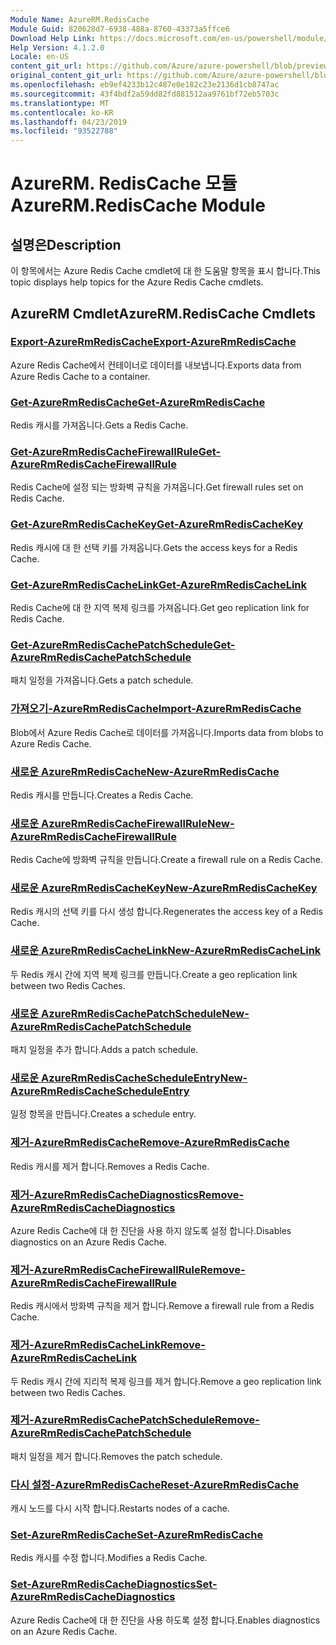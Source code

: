 ```yaml
---
Module Name: AzureRM.RedisCache
Module Guid: 820628d7-6938-488a-8760-43373a5ffce6
Download Help Link: https://docs.microsoft.com/en-us/powershell/module/azurerm.rediscache
Help Version: 4.1.2.0
Locale: en-US
content_git_url: https://github.com/Azure/azure-powershell/blob/preview/src/ResourceManager/RedisCache/Commands.RedisCache/help/AzureRM.RedisCache.md
original_content_git_url: https://github.com/Azure/azure-powershell/blob/preview/src/ResourceManager/RedisCache/Commands.RedisCache/help/AzureRM.RedisCache.md
ms.openlocfilehash: eb9ef4233b12c487e0e182c23e2136d1cb8747ac
ms.sourcegitcommit: 43f4bdf2a59dd82fd881512aa9761bf72eb5703c
ms.translationtype: MT
ms.contentlocale: ko-KR
ms.lasthandoff: 04/23/2019
ms.locfileid: "93522788"
---
```

# <span data-ttu-id="d9e93-101">AzureRM. RedisCache 모듈</span><span class="sxs-lookup"><span data-stu-id="d9e93-101">AzureRM.RedisCache Module</span></span>
## <span data-ttu-id="d9e93-102">설명은</span><span class="sxs-lookup"><span data-stu-id="d9e93-102">Description</span></span>
<span data-ttu-id="d9e93-103">이 항목에서는 Azure Redis Cache cmdlet에 대 한 도움말 항목을 표시 합니다.</span><span class="sxs-lookup"><span data-stu-id="d9e93-103">This topic displays help topics for the Azure Redis Cache cmdlets.</span></span>

## <span data-ttu-id="d9e93-104">AzureRM Cmdlet</span><span class="sxs-lookup"><span data-stu-id="d9e93-104">AzureRM.RedisCache Cmdlets</span></span>
### [<span data-ttu-id="d9e93-105">Export-AzureRmRedisCache</span><span class="sxs-lookup"><span data-stu-id="d9e93-105">Export-AzureRmRedisCache</span></span>](Export-AzureRmRedisCache.md)
<span data-ttu-id="d9e93-106">Azure Redis Cache에서 컨테이너로 데이터를 내보냅니다.</span><span class="sxs-lookup"><span data-stu-id="d9e93-106">Exports data from Azure Redis Cache to a container.</span></span>

### [<span data-ttu-id="d9e93-107">Get-AzureRmRedisCache</span><span class="sxs-lookup"><span data-stu-id="d9e93-107">Get-AzureRmRedisCache</span></span>](Get-AzureRmRedisCache.md)
<span data-ttu-id="d9e93-108">Redis 캐시를 가져옵니다.</span><span class="sxs-lookup"><span data-stu-id="d9e93-108">Gets a Redis Cache.</span></span>

### [<span data-ttu-id="d9e93-109">Get-AzureRmRedisCacheFirewallRule</span><span class="sxs-lookup"><span data-stu-id="d9e93-109">Get-AzureRmRedisCacheFirewallRule</span></span>](Get-AzureRmRedisCacheFirewallRule.md)
<span data-ttu-id="d9e93-110">Redis Cache에 설정 되는 방화벽 규칙을 가져옵니다.</span><span class="sxs-lookup"><span data-stu-id="d9e93-110">Get firewall rules set on Redis Cache.</span></span>

### [<span data-ttu-id="d9e93-111">Get-AzureRmRedisCacheKey</span><span class="sxs-lookup"><span data-stu-id="d9e93-111">Get-AzureRmRedisCacheKey</span></span>](Get-AzureRmRedisCacheKey.md)
<span data-ttu-id="d9e93-112">Redis 캐시에 대 한 선택 키를 가져옵니다.</span><span class="sxs-lookup"><span data-stu-id="d9e93-112">Gets the access keys for a Redis Cache.</span></span>

### [<span data-ttu-id="d9e93-113">Get-AzureRmRedisCacheLink</span><span class="sxs-lookup"><span data-stu-id="d9e93-113">Get-AzureRmRedisCacheLink</span></span>](Get-AzureRmRedisCacheLink.md)
<span data-ttu-id="d9e93-114">Redis Cache에 대 한 지역 복제 링크를 가져옵니다.</span><span class="sxs-lookup"><span data-stu-id="d9e93-114">Get geo replication link for Redis Cache.</span></span>

### [<span data-ttu-id="d9e93-115">Get-AzureRmRedisCachePatchSchedule</span><span class="sxs-lookup"><span data-stu-id="d9e93-115">Get-AzureRmRedisCachePatchSchedule</span></span>](Get-AzureRmRedisCachePatchSchedule.md)
<span data-ttu-id="d9e93-116">패치 일정을 가져옵니다.</span><span class="sxs-lookup"><span data-stu-id="d9e93-116">Gets a patch schedule.</span></span>

### [<span data-ttu-id="d9e93-117">가져오기-AzureRmRedisCache</span><span class="sxs-lookup"><span data-stu-id="d9e93-117">Import-AzureRmRedisCache</span></span>](Import-AzureRmRedisCache.md)
<span data-ttu-id="d9e93-118">Blob에서 Azure Redis Cache로 데이터를 가져옵니다.</span><span class="sxs-lookup"><span data-stu-id="d9e93-118">Imports data from blobs to Azure Redis Cache.</span></span>

### [<span data-ttu-id="d9e93-119">새로운 AzureRmRedisCache</span><span class="sxs-lookup"><span data-stu-id="d9e93-119">New-AzureRmRedisCache</span></span>](New-AzureRmRedisCache.md)
<span data-ttu-id="d9e93-120">Redis 캐시를 만듭니다.</span><span class="sxs-lookup"><span data-stu-id="d9e93-120">Creates a Redis Cache.</span></span>

### [<span data-ttu-id="d9e93-121">새로운 AzureRmRedisCacheFirewallRule</span><span class="sxs-lookup"><span data-stu-id="d9e93-121">New-AzureRmRedisCacheFirewallRule</span></span>](New-AzureRmRedisCacheFirewallRule.md)
<span data-ttu-id="d9e93-122">Redis Cache에 방화벽 규칙을 만듭니다.</span><span class="sxs-lookup"><span data-stu-id="d9e93-122">Create a firewall rule on a Redis Cache.</span></span>

### [<span data-ttu-id="d9e93-123">새로운 AzureRmRedisCacheKey</span><span class="sxs-lookup"><span data-stu-id="d9e93-123">New-AzureRmRedisCacheKey</span></span>](New-AzureRmRedisCacheKey.md)
<span data-ttu-id="d9e93-124">Redis 캐시의 선택 키를 다시 생성 합니다.</span><span class="sxs-lookup"><span data-stu-id="d9e93-124">Regenerates the access key of a Redis Cache.</span></span>

### [<span data-ttu-id="d9e93-125">새로운 AzureRmRedisCacheLink</span><span class="sxs-lookup"><span data-stu-id="d9e93-125">New-AzureRmRedisCacheLink</span></span>](New-AzureRmRedisCacheLink.md)
<span data-ttu-id="d9e93-126">두 Redis 캐시 간에 지역 복제 링크를 만듭니다.</span><span class="sxs-lookup"><span data-stu-id="d9e93-126">Create a geo replication link between two Redis Caches.</span></span>

### [<span data-ttu-id="d9e93-127">새로운 AzureRmRedisCachePatchSchedule</span><span class="sxs-lookup"><span data-stu-id="d9e93-127">New-AzureRmRedisCachePatchSchedule</span></span>](New-AzureRmRedisCachePatchSchedule.md)
<span data-ttu-id="d9e93-128">패치 일정을 추가 합니다.</span><span class="sxs-lookup"><span data-stu-id="d9e93-128">Adds a patch schedule.</span></span>

### [<span data-ttu-id="d9e93-129">새로운 AzureRmRedisCacheScheduleEntry</span><span class="sxs-lookup"><span data-stu-id="d9e93-129">New-AzureRmRedisCacheScheduleEntry</span></span>](New-AzureRmRedisCacheScheduleEntry.md)
<span data-ttu-id="d9e93-130">일정 항목을 만듭니다.</span><span class="sxs-lookup"><span data-stu-id="d9e93-130">Creates a schedule entry.</span></span>

### [<span data-ttu-id="d9e93-131">제거-AzureRmRedisCache</span><span class="sxs-lookup"><span data-stu-id="d9e93-131">Remove-AzureRmRedisCache</span></span>](Remove-AzureRmRedisCache.md)
<span data-ttu-id="d9e93-132">Redis 캐시를 제거 합니다.</span><span class="sxs-lookup"><span data-stu-id="d9e93-132">Removes a Redis Cache.</span></span>

### [<span data-ttu-id="d9e93-133">제거-AzureRmRedisCacheDiagnostics</span><span class="sxs-lookup"><span data-stu-id="d9e93-133">Remove-AzureRmRedisCacheDiagnostics</span></span>](Remove-AzureRmRedisCacheDiagnostics.md)
<span data-ttu-id="d9e93-134">Azure Redis Cache에 대 한 진단을 사용 하지 않도록 설정 합니다.</span><span class="sxs-lookup"><span data-stu-id="d9e93-134">Disables diagnostics on an Azure Redis Cache.</span></span>

### [<span data-ttu-id="d9e93-135">제거-AzureRmRedisCacheFirewallRule</span><span class="sxs-lookup"><span data-stu-id="d9e93-135">Remove-AzureRmRedisCacheFirewallRule</span></span>](Remove-AzureRmRedisCacheFirewallRule.md)
<span data-ttu-id="d9e93-136">Redis 캐시에서 방화벽 규칙을 제거 합니다.</span><span class="sxs-lookup"><span data-stu-id="d9e93-136">Remove a firewall rule from a Redis Cache.</span></span>

### [<span data-ttu-id="d9e93-137">제거-AzureRmRedisCacheLink</span><span class="sxs-lookup"><span data-stu-id="d9e93-137">Remove-AzureRmRedisCacheLink</span></span>](Remove-AzureRmRedisCacheLink.md)
<span data-ttu-id="d9e93-138">두 Redis 캐시 간에 지리적 복제 링크를 제거 합니다.</span><span class="sxs-lookup"><span data-stu-id="d9e93-138">Remove a geo replication link between two Redis Caches.</span></span>

### [<span data-ttu-id="d9e93-139">제거-AzureRmRedisCachePatchSchedule</span><span class="sxs-lookup"><span data-stu-id="d9e93-139">Remove-AzureRmRedisCachePatchSchedule</span></span>](Remove-AzureRmRedisCachePatchSchedule.md)
<span data-ttu-id="d9e93-140">패치 일정을 제거 합니다.</span><span class="sxs-lookup"><span data-stu-id="d9e93-140">Removes the patch schedule.</span></span>

### [<span data-ttu-id="d9e93-141">다시 설정-AzureRmRedisCache</span><span class="sxs-lookup"><span data-stu-id="d9e93-141">Reset-AzureRmRedisCache</span></span>](Reset-AzureRmRedisCache.md)
<span data-ttu-id="d9e93-142">캐시 노드를 다시 시작 합니다.</span><span class="sxs-lookup"><span data-stu-id="d9e93-142">Restarts nodes of a cache.</span></span>

### [<span data-ttu-id="d9e93-143">Set-AzureRmRedisCache</span><span class="sxs-lookup"><span data-stu-id="d9e93-143">Set-AzureRmRedisCache</span></span>](Set-AzureRmRedisCache.md)
<span data-ttu-id="d9e93-144">Redis 캐시를 수정 합니다.</span><span class="sxs-lookup"><span data-stu-id="d9e93-144">Modifies a Redis Cache.</span></span>

### [<span data-ttu-id="d9e93-145">Set-AzureRmRedisCacheDiagnostics</span><span class="sxs-lookup"><span data-stu-id="d9e93-145">Set-AzureRmRedisCacheDiagnostics</span></span>](Set-AzureRmRedisCacheDiagnostics.md)
<span data-ttu-id="d9e93-146">Azure Redis Cache에 대 한 진단을 사용 하도록 설정 합니다.</span><span class="sxs-lookup"><span data-stu-id="d9e93-146">Enables diagnostics on an Azure Redis Cache.</span></span>

